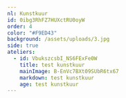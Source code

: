```yaml
---
nl: Kunstkuur
id: 0ibg3RhFZ7HUXctRU0oyW
order: 4
color: "#F9ED43"
background: /assets/uploads/3.jpg
side: true
ateliers:
  - id: VbukszcsbI_NS6FExFe0W
    title: test kunstkuur
    mainImage: B-EnVc7BXt09SUbR6tx67
    markdown: test kunstkuur
    age: test kunstkuur
---
```

